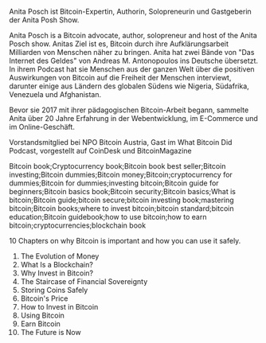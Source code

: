Anita Posch ist Bitcoin-Expertin, Authorin, Solopreneurin und Gastgeberin der Anita Posh Show.

Anita Posch is a Bitcoin advocate, author, solopreneur and host of the Anita Posch show. Anitas Ziel ist es, Bitcoin durch ihre Aufklärungsarbeit Milliarden von Menschen näher zu bringen. Anita hat zwei Bände von "Das Internet des Geldes" von Andreas M. Antonopoulos ins Deutsche übersetzt. In ihrem Podcast hat sie Menschen aus der ganzen Welt über die positiven Auswirkungen von Bitcoin auf die Freiheit der Menschen interviewt, darunter einige aus Ländern des globalen Südens wie Nigeria, Südafrika, Venezuela und Afghanistan.

Bevor sie 2017 mit ihrer pädagogischen Bitcoin-Arbeit begann, sammelte Anita über 20 Jahre Erfahrung in der Webentwicklung, im E-Commerce und im Online-Geschäft.

Vorstandsmitglied bei NPO Bitcoin Austria, Gast im What Bitcoin Did Podcast, vorgestellt auf CoinDesk und BitcoinMagazine

Bitcoin book;Cryptocurrency book;Bitcoin book best seller;Bitcoin investing;Bitcoin dummies;Bitcoin money;Bitcoin;cryptocurrency for dummies;Bitcoin for dummies;investing bitcoin;Bitcoin guide for beginners;Bitcoin basics book;Bitcoin security;Bitcoin basics;What is bitcoin;Bitcoin guide;bitcoin secure;bitcoin investing book;mastering bitcoin;Bitcoin books;where to invest bitcoin;bitcoin standard;bitcoin education;Bitcoin guidebook;how to use bitcoin;how to earn bitcoin;cryptocurrencies;blockchain book

10 Chapters on why Bitcoin is important and how you can use it safely.
1.  The Evolution of Money
2.  What Is a Blockchain?
3.  Why Invest in Bitcoin?
4.  The Staircase of Financial Sovereignty
5.  Storing Coins Safely
6.  Bitcoin's Price
7.  How to Invest in Bitcoin
8.  Using Bitcoin
9.  Earn Bitcoin
10.  The Future is Now

